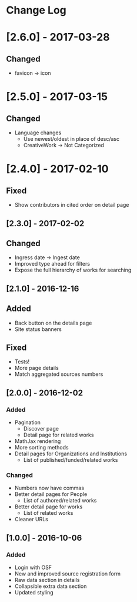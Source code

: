 # Change Log

# [2.6.0] - 2017-03-28
## Changed
* favicon -> icon

# [2.5.0] - 2017-03-15
## Changed
* Language changes
  * Use newest/oldest in place of desc/asc
  * CreativeWork -> Not Categorized

# [2.4.0] - 2017-02-10
## Fixed
* Show contributors in cited order on detail page

## [2.3.0] - 2017-02-02
## Changed
* Ingress date -> Ingest date
* Improved type ahead for filters
* Expose the full hierarchy of works for searching

## [2.1.0] - 2016-12-16
## Added
* Back button on the details page
* Site status banners

## Fixed
* Tests!
* More page details
* Match aggregated sources numbers

## [2.0.0] - 2016-12-02
### Added
* Pagination
  * Discover page
  * Detail page for related works
* MathJax rendering
* More sorting methods
* Detail pages for Organizations and Institutions
  * List of published/funded/related works 

### Changed
* Numbers now have commas
* Better detail pages for People
  * List of authored/related works
* Better detail page for works
  * List of related works
* Cleaner URLs

## [1.0.0] - 2016-10-06
### Added
* Login with OSF
* New and improved source registration form
* Raw data section in details
* Collapsible extra data section
* Updated styling
